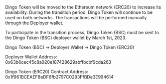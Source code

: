 Dingo Token will be moved to the Ethereum network (ERC20) to increase its availability. During the transition period, Dingo Token will continue to be used on both networks.
The transactions will be performed manually through the Deployer wallet.

To participate in the transition process, Dingo Token (BSC) must be sent to the Dingo Token (BSC) deployer wallet by March 1st, 2023.

Dingo Token (BSC) -> Deployer Wallet -> Dingo Token (ERC20)

Deployer Wallet Address: 0x63b6cec45c8a920e187428629abffbcbf9cda263

Dingo Token (ERC20) Contract Address: 0x1f961BCEAEF8eDF6fb2797C0293FfBDe3E994614
